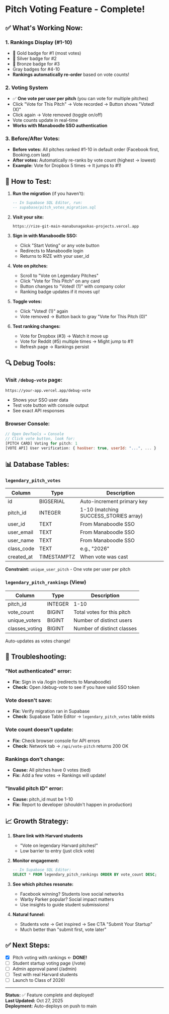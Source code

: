 # Pitch Voting Feature - Complete!

## ✅ What's Working Now:

### 1. **Rankings Display (#1-10)**
   - 🥇 Gold badge for #1 (most votes)
   - 🥈 Silver badge for #2  
   - 🥉 Bronze badge for #3
   - Gray badges for #4-10
   - **Rankings automatically re-order** based on vote counts!

### 2. **Voting System**
   - ✅ **One vote per user per pitch** (you can vote for multiple pitches)
   - Click "Vote for This Pitch" → Vote recorded → Button shows "Voted! (X)"
   - Click again → Vote removed (toggle on/off)
   - Vote counts update in real-time
   - **Works with Manaboodle SSO authentication**

### 3. **Before/After Votes:**
   - **Before votes:** All pitches ranked #1-10 in default order (Facebook first, Booking.com last)
   - **After votes:** Automatically re-ranks by vote count (highest → lowest)
   - **Example:** Vote for Dropbox 5 times → It jumps to #1!

## 🧪 How to Test:

1. **Run the migration** (if you haven't):
   ```sql
   -- In Supabase SQL Editor, run:
   -- supabase/pitch_votes_migration.sql
   ```

2. **Visit your site:**
   ```
   https://rize-git-main-manabunagaokas-projects.vercel.app
   ```

3. **Sign in with Manaboodle SSO:**
   - Click "Start Voting" or any vote button
   - Redirects to Manaboodle login
   - Returns to RIZE with your user_id

4. **Vote on pitches:**
   - Scroll to "Vote on Legendary Pitches"
   - Click "Vote for This Pitch" on any card
   - Button changes to "Voted! (1)" with company color
   - Ranking badge updates if it moves up!

5. **Toggle votes:**
   - Click "Voted! (1)" again
   - Vote removed → Button back to gray "Vote for This Pitch (0)"

6. **Test ranking changes:**
   - Vote for Dropbox (#3) → Watch it move up
   - Vote for Reddit (#5) multiple times → Might jump to #1!
   - Refresh page → Rankings persist

## 🔍 Debug Tools:

### Visit `/debug-vote` page:
```
https://your-app.vercel.app/debug-vote
```
- Shows your SSO user data
- Test vote button with console output
- See exact API responses

### Browser Console:
```javascript
// Open DevTools → Console
// Click vote button, look for:
[PITCH CARD] Voting for pitch: 1
[VOTE API] User verification: { hasUser: true, userId: "...", ... }
```

## 📊 Database Tables:

### `legendary_pitch_votes`
| Column | Type | Description |
|--------|------|-------------|
| id | BIGSERIAL | Auto-increment primary key |
| pitch_id | INTEGER | 1-10 (matching SUCCESS_STORIES array) |
| user_id | TEXT | From Manaboodle SSO |
| user_email | TEXT | From Manaboodle SSO |
| user_name | TEXT | From Manaboodle SSO |
| class_code | TEXT | e.g., "2026" |
| created_at | TIMESTAMPTZ | When vote was cast |

**Constraint:** `unique_user_pitch` - One vote per user per pitch

### `legendary_pitch_rankings` (View)
| Column | Type | Description |
|--------|------|-------------|
| pitch_id | INTEGER | 1-10 |
| vote_count | BIGINT | Total votes for this pitch |
| unique_voters | BIGINT | Number of distinct users |
| classes_voting | BIGINT | Number of distinct classes |

Auto-updates as votes change!

## 🐛 Troubleshooting:

### "Not authenticated" error:
- **Fix:** Sign in via /login (redirects to Manaboodle)
- **Check:** Open /debug-vote to see if you have valid SSO token

### Vote doesn't save:
- **Fix:** Verify migration ran in Supabase
- **Check:** Supabase Table Editor → `legendary_pitch_votes` table exists

### Vote count doesn't update:
- **Fix:** Check browser console for API errors
- **Check:** Network tab → `/api/vote-pitch` returns 200 OK

### Rankings don't change:
- **Cause:** All pitches have 0 votes (tied)
- **Fix:** Add a few votes → Rankings will update!

### "Invalid pitch ID" error:
- **Cause:** pitch_id must be 1-10
- **Fix:** Report to developer (shouldn't happen in production)

## 📈 Growth Strategy:

1. **Share link with Harvard students**
   - "Vote on legendary Harvard pitches!"
   - Low barrier to entry (just click vote)

2. **Monitor engagement:**
   ```sql
   -- In Supabase SQL Editor:
   SELECT * FROM legendary_pitch_rankings ORDER BY vote_count DESC;
   ```

3. **See which pitches resonate:**
   - Facebook winning? Students love social networks
   - Warby Parker popular? Social impact matters
   - Use insights to guide student submissions!

4. **Natural funnel:**
   - Students vote → Get inspired → See CTA "Submit Your Startup"
   - Much better than "submit first, vote later"

## ✅ Next Steps:

- [x] Pitch voting with rankings ← **DONE!**
- [ ] Student startup voting page (/vote)
- [ ] Admin approval panel (/admin)
- [ ] Test with real Harvard students
- [ ] Launch to Class of 2026!

---

**Status:** ✅ Feature complete and deployed!  
**Last Updated:** Oct 27, 2025  
**Deployment:** Auto-deploys on push to main

